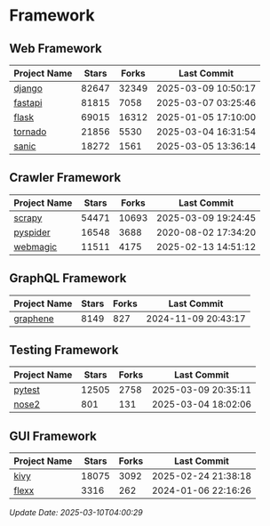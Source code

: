 # Framework

## Web Framework
| Project Name | Stars | Forks | Last Commit |
| ------------ | ----- | ----- | ----------- |
| [django](https://github.com/django/django) | 82647 | 32349 | 2025-03-09 10:50:17 |
| [fastapi](https://github.com/fastapi/fastapi) | 81815 | 7058 | 2025-03-07 03:25:46 |
| [flask](https://github.com/pallets/flask) | 69015 | 16312 | 2025-01-05 17:10:00 |
| [tornado](https://github.com/tornadoweb/tornado) | 21856 | 5530 | 2025-03-04 16:31:54 |
| [sanic](https://github.com/sanic-org/sanic) | 18272 | 1561 | 2025-03-05 13:36:14 |

## Crawler Framework
| Project Name | Stars | Forks | Last Commit |
| ------------ | ----- | ----- | ----------- |
| [scrapy](https://github.com/scrapy/scrapy) | 54471 | 10693 | 2025-03-09 19:24:45 |
| [pyspider](https://github.com/binux/pyspider) | 16548 | 3688 | 2020-08-02 17:34:20 |
| [webmagic](https://github.com/code4craft/webmagic) | 11511 | 4175 | 2025-02-13 14:51:12 |

## GraphQL Framework
| Project Name | Stars | Forks | Last Commit |
| ------------ | ----- | ----- | ----------- |
| [graphene](https://github.com/graphql-python/graphene) | 8149 | 827 | 2024-11-09 20:43:17 |

## Testing Framework
| Project Name | Stars | Forks | Last Commit |
| ------------ | ----- | ----- | ----------- |
| [pytest](https://github.com/pytest-dev/pytest) | 12505 | 2758 | 2025-03-09 20:35:11 |
| [nose2](https://github.com/nose-devs/nose2) | 801 | 131 | 2025-03-04 18:02:06 |

## GUI Framework
| Project Name | Stars | Forks | Last Commit |
| ------------ | ----- | ----- | ----------- |
| [kivy](https://github.com/kivy/kivy) | 18075 | 3092 | 2025-02-24 21:38:18 |
| [flexx](https://github.com/flexxui/flexx) | 3316 | 262 | 2024-01-06 22:16:26 |

*Update Date: 2025-03-10T04:00:29*